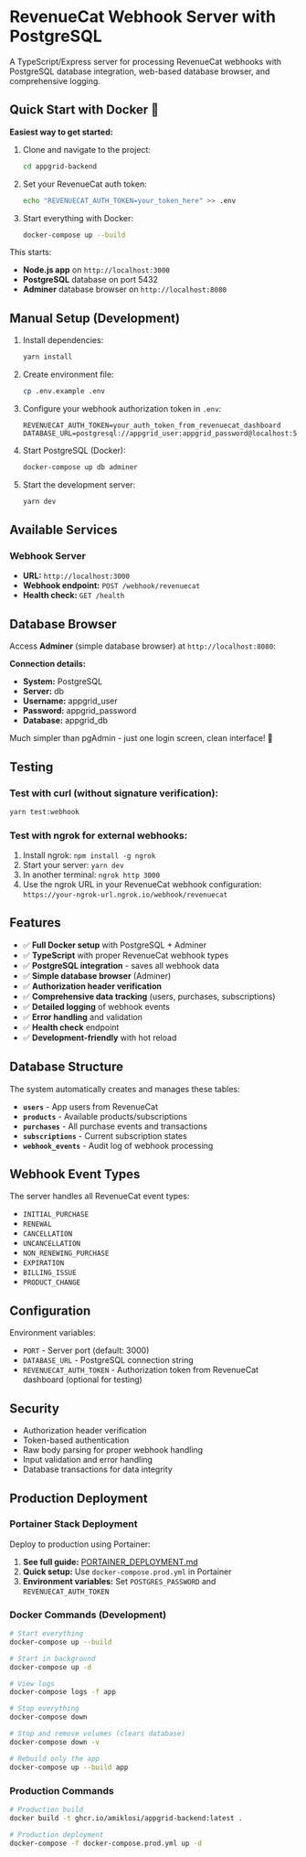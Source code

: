 # RevenueCat Webhook Server with PostgreSQL

A TypeScript/Express server for processing RevenueCat webhooks with PostgreSQL database integration, web-based database browser, and comprehensive logging.

## Quick Start with Docker 🐳

**Easiest way to get started:**

1. Clone and navigate to the project:
   ```bash
   cd appgrid-backend
   ```

2. Set your RevenueCat auth token:
   ```bash
   echo "REVENUECAT_AUTH_TOKEN=your_token_here" >> .env
   ```

3. Start everything with Docker:
   ```bash
   docker-compose up --build
   ```

This starts:
- **Node.js app** on `http://localhost:3000`
- **PostgreSQL** database on port 5432
- **Adminer** database browser on `http://localhost:8080`

## Manual Setup (Development)

1. Install dependencies:
   ```bash
   yarn install
   ```

2. Create environment file:
   ```bash
   cp .env.example .env
   ```

3. Configure your webhook authorization token in `.env`:
   ```
   REVENUECAT_AUTH_TOKEN=your_auth_token_from_revenuecat_dashboard
   DATABASE_URL=postgresql://appgrid_user:appgrid_password@localhost:5432/appgrid_db
   ```

4. Start PostgreSQL (Docker):
   ```bash
   docker-compose up db adminer
   ```

5. Start the development server:
   ```bash
   yarn dev
   ```

## Available Services

### Webhook Server
- **URL:** `http://localhost:3000`
- **Webhook endpoint:** `POST /webhook/revenuecat`
- **Health check:** `GET /health`

## Database Browser

Access **Adminer** (simple database browser) at `http://localhost:8080`:

**Connection details:**
- **System:** PostgreSQL
- **Server:** db
- **Username:** appgrid_user
- **Password:** appgrid_password
- **Database:** appgrid_db

Much simpler than pgAdmin - just one login screen, clean interface! 🎉

## Testing

### Test with curl (without signature verification):
```bash
yarn test:webhook
```

### Test with ngrok for external webhooks:

1. Install ngrok: `npm install -g ngrok`
2. Start your server: `yarn dev`
3. In another terminal: `ngrok http 3000`
4. Use the ngrok URL in your RevenueCat webhook configuration: `https://your-ngrok-url.ngrok.io/webhook/revenuecat`

## Features

- ✅ **Full Docker setup** with PostgreSQL + Adminer
- ✅ **TypeScript** with proper RevenueCat webhook types
- ✅ **PostgreSQL integration** - saves all webhook data
- ✅ **Simple database browser** (Adminer)
- ✅ **Authorization header verification**
- ✅ **Comprehensive data tracking** (users, purchases, subscriptions)
- ✅ **Detailed logging** of webhook events
- ✅ **Error handling** and validation
- ✅ **Health check** endpoint
- ✅ **Development-friendly** with hot reload

## Database Structure

The system automatically creates and manages these tables:
- **`users`** - App users from RevenueCat
- **`products`** - Available products/subscriptions
- **`purchases`** - All purchase events and transactions
- **`subscriptions`** - Current subscription states
- **`webhook_events`** - Audit log of webhook processing

## Webhook Event Types

The server handles all RevenueCat event types:
- `INITIAL_PURCHASE`
- `RENEWAL`
- `CANCELLATION`
- `UNCANCELLATION`
- `NON_RENEWING_PURCHASE`
- `EXPIRATION`
- `BILLING_ISSUE`
- `PRODUCT_CHANGE`

## Configuration

Environment variables:
- `PORT` - Server port (default: 3000)
- `DATABASE_URL` - PostgreSQL connection string
- `REVENUECAT_AUTH_TOKEN` - Authorization token from RevenueCat dashboard (optional for testing)

## Security

- Authorization header verification
- Token-based authentication
- Raw body parsing for proper webhook handling
- Input validation and error handling
- Database transactions for data integrity

## Production Deployment

### Portainer Stack Deployment

Deploy to production using Portainer:

1. **See full guide:** [PORTAINER_DEPLOYMENT.md](./PORTAINER_DEPLOYMENT.md)
2. **Quick setup:** Use `docker-compose.prod.yml` in Portainer
3. **Environment variables:** Set `POSTGRES_PASSWORD` and `REVENUECAT_AUTH_TOKEN`

### Docker Commands (Development)

```bash
# Start everything
docker-compose up --build

# Start in background
docker-compose up -d

# View logs
docker-compose logs -f app

# Stop everything
docker-compose down

# Stop and remove volumes (clears database)
docker-compose down -v

# Rebuild only the app
docker-compose up --build app
```

### Production Commands

```bash
# Production build
docker build -t ghcr.io/amiklosi/appgrid-backend:latest .

# Production deployment
docker-compose -f docker-compose.prod.yml up -d
```